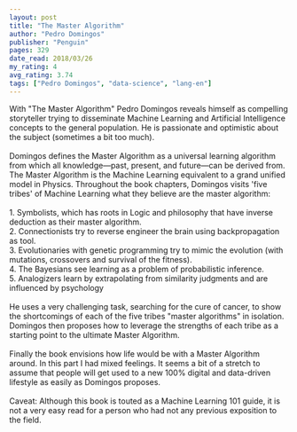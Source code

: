```yaml
---
layout: post
title: "The Master Algorithm"
author: "Pedro Domingos"
publisher: "Penguin"
pages: 329
date_read: 2018/03/26
my_rating: 4
avg_rating: 3.74
tags: ["Pedro Domingos", "data-science", "lang-en"]
---
```


With "The Master Algorithm" Pedro Domingos reveals himself as compelling storyteller trying to disseminate Machine Learning and Artificial Intelligence concepts to the general population. He is passionate and optimistic about the subject (sometimes a bit too much).<br/><br/>Domingos defines the Master Algorithm as a universal learning algorithm from which all  knowledge—past, present, and future—can be derived from. The Master Algorithm is the Machine Learning equivalent to a grand unified model in Physics. Throughout the book chapters, Domingos visits 'five tribes' of Machine Learning what they believe are the master algorithm:<br/> <br/>1. Symbolists, which has roots in Logic and philosophy that have inverse deduction as their master algorithm. <br/>2. Connectionists try to reverse engineer the brain using backpropagation as tool. <br/>3. Evolutionaries with genetic programming try to mimic the evolution (with mutations, crossovers and survival of the fitness). <br/>4. The Bayesians see learning as a problem of probabilistic inference.<br/>5. Analogizers learn by extrapolating from similarity judgments and are influenced by psychology <br/><br/>He uses a very challenging task, searching for the cure of cancer, to show the shortcomings of each of the five tribes "master algorithms" in isolation. Domingos then proposes how to leverage the strengths of each tribe as a starting point to the ultimate Master Algorithm.<br/><br/>Finally the book envisions how life would be with a Master Algorithm around. In this part I had mixed feelings. It seems a bit of a stretch to assume that people will get used to a new 100% digital and data-driven lifestyle as easily as Domingos proposes.  <br/><br/>Caveat: Although this book is touted as a Machine Learning 101 guide, it is not a very easy read for a person who had not any previous exposition to the field.

